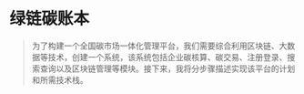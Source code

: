# 绿链碳账本

> 为了构建一个全国碳市场一体化管理平台，我们需要综合利用区块链、大数据等技术，创建一个系统，该系统包括企业碳核算、碳交易、注册登录、搜索查询以及区块链管理等模块。接下来，我将分步骤描述实现该平台的计划和所需技术栈。


